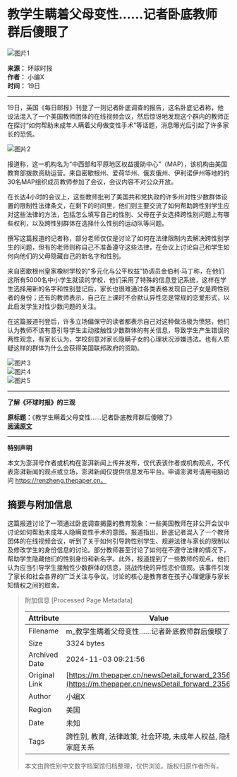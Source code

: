 # 教学生瞒着父母变性……记者卧底教师群后傻眼了

![图片1](https://image.thepaper.cn/publish/interaction/image/4/529/672.jpg)

**来源：** 环球时报  
**作者：** 小编X  
**时间：** 19日

---

19日，英国《每日邮报》刊登了一则记者卧底调查的报告，这名卧底记者称，他设法混入了一个美国教师团体的在线视频会议，然后惊讶地发现这个群内的教师正在探讨“如何帮助未成年人瞒着父母做变性手术”等话题，消息曝光后引起了许多家长的恐慌。

![图片2](https://imagepphcloud.thepaper.cn/pph/image/257/777/597.jpg)

报道称，这一机构名为“中西部和平原地区权益援助中心”（MAP），该机构由美国教育部拨款资助运营。来自密歇根州、爱荷华州、俄亥俄州、伊利诺伊州等地的约30名MAP组织成员教师参加了会议，会议内容不对公众开放。

在长达4小时的会议上，这些教师批判了美国共和党执政的许多州对性少数群体设置的限制性法律条文，在剩下的时间里，他们则主要交流了如何帮助跨性别学生应对这些法律的方法，包括怎么填写自己的性别、父母在子女选择跨性别问题上有哪些权利，以及跨性别群体在选择什么性别的运动队等问题。

撰写这篇报道的记者称，部分老师仅仅是讨论了如何在法律限制内去解决跨性别学生的问题，但有的老师则称自己不准备遵守这些法律，在会议上讨论自己和学生如何向他们的父母隐藏自己的新名字和性别。

来自密歇根州皇家橡树学校的“多元化与公平权益”协调员金伯利·马丁称，在他们这所有5000名中小学生就读的学校，他们采用了特殊的信息登记系统，这样在学生选择用新的名字和性别登记后，家长也很难通过各类表格发现自己子女是跨性别者的身份；还有的教师表示，自己在上课时不会默认异性恋是常规的恋爱形式，以此启发学生对性少数问题的关注。

在这篇报道刊登后，许多立场偏保守的读者都表示自己对这种做法极为愤怒，他们认为教师不该有意引导学生主动接触性少数群体的有关信息，导致学生产生错误的两性观念，有家长认为，学校刻意对家长隐瞒子女的心理状况涉嫌违法。也有人质疑这样的群体为什么会获得美国联邦政府的资助。

![图片3](https://imagepphcloud.thepaper.cn/pph/image/257/777/601.jpg)  
![图片4](https://imagepphcloud.thepaper.cn/pph/image/257/777/603.jpg)  
![图片5](https://imagepphcloud.thepaper.cn/pph/image/257/777/605.gif)

---

**了解《环球时报》的三观**

**原标题：**《教学生瞒着父母变性……记者卧底教师群后傻眼了》  
**[阅读原文](http://mp.weixin.qq.com/s?__biz=MjM5MDk1NzQzMQ==&mid=2653793012&idx=4&sn=ad2c4563c6101846ea8389b1779f056b&chksm=bd65e0ec8a1269fae7a14b495b4bcbc534f44e6ffdc23e6afd9812ee95a6cf73e87ead9e99e6#rd)**

---

**特别声明**

本文为澎湃号作者或机构在澎湃新闻上传并发布，仅代表该作者或机构观点，不代表澎湃新闻的观点或立场，澎湃新闻仅提供信息发布平台。申请澎湃号请用电脑访问 https://renzheng.thepaper.cn。

## 摘要与附加信息

<!-- tcd_abstract -->
这篇报道讨论了一项通过卧底调查揭露的教育现象：一些美国教师在非公开会议中讨论如何帮助未成年人隐瞒变性手术的意图。报道指出，卧底记者混入了一个教师团体的在线视频会议，听到了关于如何引导跨性别学生、规避法律与家长的限制以及修改学生的身份信息的讨论。部分教师甚至讨论了如何在不遵守法律的情况下，帮助学生隐藏他们的性别身份和新名字。此外，报道提到了一些教师的观点，他们认为应当引导学生接触性少数群体的信息，挑战传统的异性恋价值观。该事件引发了家长和社会各界的广泛关注与争议，讨论的核心是教育者在孩子心理健康与家长知情权之间的取舍。
<!-- tcd_abstract_end -->

> 附加信息 [Processed Page Metadata]
>
> | Attribute       | Value                                  |
> |-----------------|----------------------------------------|
> | Filename        | m_教学生瞒着父母变性……记者卧底教师群后傻眼了.md                             |
> | Size            | 3324 bytes                           |
> | Archived Date   | 2024-11-03 09:21:56                             |
> | Original Link   | [https://m.thepaper.cn/newsDetail_forward_23562976](https://m.thepaper.cn/newsDetail_forward_23562976)                       |
> | Author          | 小编X                               |
> | Region          | 美国                               |
> | Date            | 未知                                 |
> | Tags            | 跨性别, 教育, 法律政策, 社会环境, 未成年人权益, 隐私问题, 家庭关系                                 |
>
> 本文由跨性别中文数字档案馆归档整理，仅供浏览。版权归原作者所有。
>